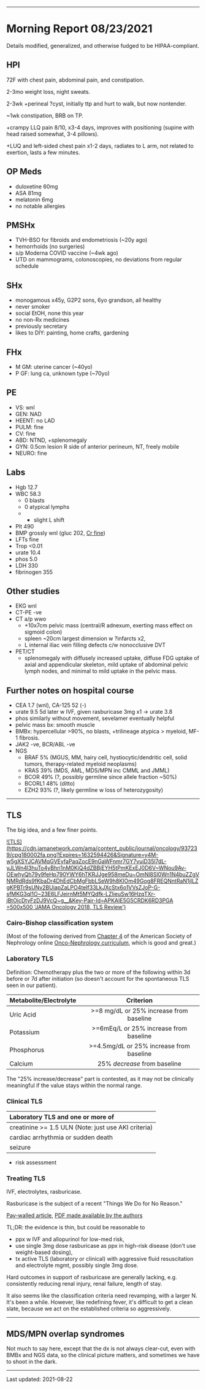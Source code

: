 

---


# Morning Report 08/23/2021

Details modified, generalized, and otherwise fudged to be HIPAA-compliant.

## HPI

72F with chest pain, abdominal pain, and constipation.

2-3mo weight loss, night sweats.

2-3wk +perineal ?cyst, initially ttp and hurt to walk, but now nontender.

~1wk constipation, BRB on TP.

+crampy LLQ pain 8/10, x3-4 days, improves with positioning (supine with head raised somewhat, 3-4 pillows).

+LUQ and left-sided chest pain x1-2 days, radiates to L arm, not related to exertion, lasts a few minutes.

## OP Meds
- duloxetine 60mg
- ASA 81mg
- melatonin 6mg
- no notable allergies

## PMSHx
- TVH-BSO for fibroids and endometriosis (~20y ago) 
- hemorrhoids (no surgeries)
- s/p Moderna COVID vaccine (~4wk ago)
- UTD on mammograms, colonoscopies, no deviations from regular schedule

## SHx
- monogamous x45y, G2P2 sons, 6yo grandson, all healthy
- never smoker
- social EtOH, none this year
- no non-Rx medicines
- previously secretary
- likes to DIY: painting, home crafts, gardening

## FHx
- M GM: uterine cancer (~40yo)
- P GF: lung ca, unknown type (~70yo)

## PE
- VS: wnl
- GEN: NAD
- HEENT: no LAD
- PULM: fine
- CV: fine
- ABD: NTND, +splenomegaly
- GYN: 0.5cm lesion R side of anterior perineum, NT, freely mobile
- NEURO: fine

## Labs
- Hgb 12.7
- WBC 58.3
  - 0 blasts
  - 0 atypical lymphs
  - + slight L shift
- Plt 490
- BMP grossly wnl (gluc 202, [Cr fine](https://www.ashclinicalnews.org/viewpoints/editors-corner/illegitimi-epic-non-carborundum-dont-let-epic-bastards-grind/))
- LFTs fine
- Trop <0.01
- urate 10.4
- phos 5.0
- LDH 330
- fibrinogen 355

## Other studies
- EKG wnl
- CT-PE -ve
- CT a/p wwo 
  - +10x7cm pelvic mass (central/R adnexum, exerting mass effect on sigmoid colon)
  - spleen ~20cm largest dimension w ?infarcts x2, 
  - L internal iliac vein filling defects c/w nonocclusive DVT
- PET/CT
  - splenomegaly with diffusely increased uptake, diffuse FDG uptake of axial and appendicular skeleton, mild uptake of abdominal pelvic lymph nodes, and minimal to mild uptake in the pelvic mass.

## Further notes on hospital course
- CEA 1.7 (wnl), CA-125 52 (-)
- urate 9.5 5d later w IVF, given rasburicase 3mg x1 -> urate 3.8
- phos similarly without movement, sevelamer eventually helpful
- pelvic mass bx: smooth muscle
- BMBx: hypercellular >90%, no blasts, +trilineage atypica > myeloid, MF-1 fibrosis. 
- JAK2 -ve, BCR/ABL -ve
- NGS
  - BRAF 5% (MGUS, MM, hairy cell, hystiocytic/dendritic cell, solid tumors, therapy-related myeloid neoplasms)
  - KRAS 39% (MDS, AML, MDS/MPN inc CMML and JMML)
  - BCOR 49% (?, possibly germline since allele fraction ~50%)
  - BCORL1 48% (ditto)
  - EZH2 93% (?, likely germline w loss of heterozygosity)

---

## TLS

The big idea, and a few finer points.

[![TLS](https://cdn.jamanetwork.com/ama/content_public/journal/oncology/937239/cpg180002fa.png?Expires=1632594426&Signature=y4M-w5gXSYJCAVMqGVEyfaPaqZocE9nGaWFnmr7GY7vuiD35l7dL-yJLWn4l3huTo4yBhri1nM0KjQ4dZBBjEYH5tPmKExEJ0D6V~WNou9Av-OEwhyQh79y9feHp790YWY6hTKRJJge958meDu~OmNl8Sl0Wn1N4buZZgVNMRdRds9fKbaDr4DhEdCbMgFbbLSeW9h8KIOm49Gog8FREQNntRaN1jILZgKPBTr9sUNv2BUiapZaLPO4teIf33LkJXcStx6o1VVsZJoP-G-sfMKG3ql1O~23E6LFJeirnMt5MYQdfk-LZlieuSw16HzqTXr-jBtOicDtyFzDJ9VcQ~g__&Key-Pair-Id=APKAIE5G5CRDK6RD3PGA =500x500 'JAMA Oncology 2018, TLS Review')](https://jamanetwork.com/journals/jamaoncology/fullarticle/2680750)

### Cairo-Bishop classification system

(Most of the following derived from 
[Chapter 4](https://www.asn-online.org/education/distancelearning/curricula/onco/Chapter4.pdf)
of the American Society of Nephrology online 
[Onco-Nephrology curriculum](https://www.asn-online.org/education/distancelearning/curricula/onco/),
which is good and great.)

### Laboratory TLS

Definition: 
Chemotherapy plus the two or more of the following 
within 3d before or 7d after initiation
(so doesn't account for the spontaneous TLS seen in our patient).

| Metabolite/Electrolyte   | Criterion                                  |
| :----------------------- | :----------------------------------------: |
| Uric Acid                | >=8 mg/dL or 25% increase from baseline    |
| Potassium                | >=6mEq/L or 25% increase from baseline     |
| Phosphorus               | >=4.5mg/dL or 25% increase from baseline   |
| Calcium                  | 25% *decrease* from baseline               |


The "25% increase/decrease" part is contested, 
as it may not be clinically meaningful 
if the value stays within the normal range.

### Clinical TLS

| Laboratory TLS and one or more of                          |
| :--------------------------------                          |
| creatinine >= 1.5 ULN (Note: just use AKI criteria)        |
| cardiac arrhythmia or sudden death                         |
| seizure                                                    |

- risk assessment

### Treating TLS

IVF, electrolytes, rasburicase.

Rasburicase is the subject of a recent "Things We Do for No Reason."

[Pay-walled article](https://www.journalofhospitalmedicine.com/jhospmed/article/241443/hospital-medicine/things-we-do-no-reasontm-rasburicase-adult-patients-tumor),
[PDF made available by the authors](https://cdn.mdedge.com/files/s3fs-public/JHM01607424.PDF)

TL;DR: 
the evidence is thin, but could be reasonable to 
- ppx w IVF and allopurinol for low-med risk, 
- use single 3mg dose rasburicase as ppx in high-risk disease (don't use weight-based dosing), 
- tx active TLS (laboratory or clinical) with aggressive fluid resuscitation and electrolyte mgmt, 
possibly single 3mg dose.

Hard outcomes in support of rasburicase are generally lacking, e.g. consistently reducing renal injury, renal failure, length of stay. 

It also seems like the classification criteria need revamping, 
with a larger N.
It's been a while.
However, like redefining fever, 
it's difficult to get a clean slate, 
because we act on the established criteria so aggressively.

---

## MDS/MPN overlap syndromes

Not much to say here, 
except that the dx is not always clear-cut,
even with BMBx and NGS data,
so the clinical picture matters,
and sometimes we have to shoot in the dark. 


---

Last updated: 2021-08-22

